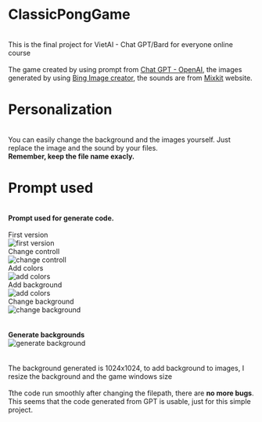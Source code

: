 # ClassicPongGame
 
<br>This is the final project for VietAI - Chat GPT/Bard for everyone online course</br>
<br>The game created by using prompt from [Chat GPT - OpenAI](https://openai.com/chatgpt), the images generated by using [Bing Image creator](https://www.bing.com/images/create?FORM=GENILP), the sounds are from [Mixkit](https://mixkit.co/) website.</br>

# Personalization
<br>You can easily change the background and the images yourself. Just replace the image and the sound by your files. </br>
**Remember, keep the file name exacly.** 

# Prompt used
<br> **Prompt used for generate code.**</br>
<br> First version</br>
![first version](https://github.com/jayllfpt/ClassicPongGame/blob/main/Prompt/code%20generate%20(1).png)
<br> Change controll</br>
![change controll](https://github.com/jayllfpt/ClassicPongGame/blob/main/Prompt/code%20generate%20(2).png)
<br> Add colors</br>
![add colors](https://github.com/jayllfpt/ClassicPongGame/blob/main/Prompt/code%20generate%20(3).png)
<br> Add background</br>
![add colors](https://github.com/jayllfpt/ClassicPongGame/blob/main/Prompt/code%20generate%20(4).png)
<br> Change background</br>
![change background](https://github.com/jayllfpt/ClassicPongGame/blob/main/Prompt/code%20generate%20(5).png)
<br></br>
<br> **Generate backgrounds**</br>
![generate background](https://github.com/jayllfpt/ClassicPongGame/blob/main/Prompt/background%20generate%20(1).jpeg)
<br></br>
<br> The background generated is 1024x1024, to add background to images, I resize the background and the game windows size</br>
<br> Tthe code run smoothly after changing the filepath, there are **no more bugs**. This seems that the code generated from GPT is usable, just for this simple project.</br>
